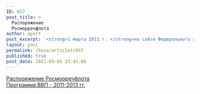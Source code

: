 ```yaml
---
ID: 657
post_title: >
  Распоряжение
  Росморречфлота
author: apsrt
post_excerpt: '<strong>1 марта 2011 г. </strong>на сайте Федерального агентства морского и речного транспорта размещено  распоряжение от 21.02.2011 г. № АД-29-р «О категориях средств навигационного оборудования и сроках их работы, гарантированных габаритах судовых ходов, а также сроках работы судоходных гидротехнических сооружений в навигации 2011-2013 годов»'
layout: post
permalink: /base/articles/657
published: true
post_date: 2011-03-02 15:45:00
---
```

<a href="http://www.apsrt.ru/docs/AD29-p.tif">Распоряжение Росморречфлота</a><br />
<a href="http://www.apsrt.ru/docs/vvp2011-2013.xls">Программа ВВП - 2011-2013 гг.</a>